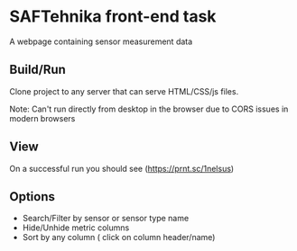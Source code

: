 # SAFTehnika front-end task
A webpage containing sensor measurement data
## Build/Run 
Clone project to any server that can serve HTML/CSS/js files.

Note: Can't run directly from desktop in the browser due to CORS issues in modern browsers

## View
On a successful run you should see (https://prnt.sc/1nelsus)

## Options
- Search/Filter by sensor or sensor type name
- Hide/Unhide metric columns 
- Sort by any column ( click on column header/name)

